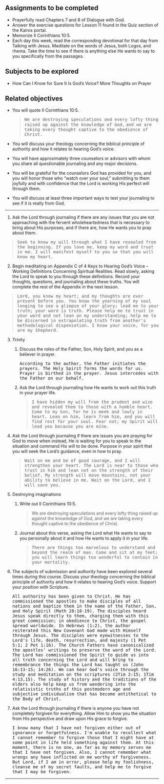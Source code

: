 ---
---

## Assignments to be completed

- Prayerfully read Chapters 7 and 8 of Dialogue with God.
- Answer the exercise questions for Lesson 11 found in the Quiz section of the Kairos portal.
- Memorize II Corinthians 10:5.
- Each day this week, read the corresponding devotional for that day from Talking with Jesus. Meditate on the words of Jesus, both Logos, and rhema. Take the time to see if there is anything else He wants to say to you specifically from the passages.

## Subjects to be explored

- How Can I Know for Sure It Is God’s Voice? More Thoughts on Prayer

## Related objectives

- You will quote II Corinthians 10:5.
  > <samp>We are destroying speculations and every lofty thing raised up against the knowledge of God,</samp>
  <samp>and we are taking every thought captive to the obedience of Christ.</samp>

- You will discuss your theology concerning the biblical principle of authority and how it relates to hearing God’s voice.
- You will have approximately three counselors or advisors with whom you share all questionable journaling and any major decisions.
- You will be grateful for the counselors God has provided for you, and you will honor those who “watch over your soul,” submitting to them joyfully and with confidence that the Lord is working His perfect will through them.
- You will discuss at least three important ways to test your journaling to see if it is really from God.

<hr class='section' />

1. Ask the Lord through journaling if there are any issues that you are not approaching with the fervent wholeheartedness that is necessary to bring about His purposes, and if there are, how He wants you to pray about them.

  > <samp>Seek to know my will through what I have revealed from the beginning. If you love me, keep my word and trust in me. I will manifest myself to you so that you will know my heart.</samp>

2. Begin meditating on Appendix C of 4 Keys to Hearing God’s Voice – Working Definitions Concerning Spiritual Realities. Read slowly, asking the Lord to speak to you through these definitions. Record your thoughts, questions, and journaling about these truths. You will complete the rest of the Appendix in the next lesson.

  > <samp>Lord, you know my heart; and my thoughts are ever present before you. You know the yearning of my soul longing to see a glimpse of your glory; lead me to your truth; your word is truth. Please help me to trust in your word and not lean on my understanding; help me to be discerned in extrapolating truth from another's methodological dispensation. I know your voice, for you are my Shepherd.</samp>

3. Trinity
   1. Discuss the roles of the Father, Son, Holy Spirit, and you as a believer in prayer.

      <samp>According to the author, the Father initiates the prayers. The Holy Spirit forms the words for us. Prayer is birthed in the prayer. Jesus intercedes with the Father on our behalf.</samp>

   2. Ask the Lord through journaling how He wants to work out this truth in your prayer life.

      > <samp>I have hidden my will from the prudent and wise and revealed them to those with a humble heart. Come to my Son, for he is meek and lowly in heart. Lean on him, learn from him, and you will find rest for your soul. Fear not; my Spirit will lead you because you are mine.</samp>

4. Ask the Lord through journaling if there are issues you are praying for God to move when instead, He is waiting for you to speak to the situation and command His will to be done. Purpose in your spirit that you will seek the Lord’s guidance, even in how to pray.

   > <samp>Wait on me and be of good courage, and I will strengthen your heart. The Lord is near to those who trust in him and lean not on the strength of their belief. My strength will move mountains, not your ability to believe in me. Wait on the Lord, and I will save you.</samp>

5. Destroying imaginations

   1. Write out II Corinthians 10:5.

      > We are destroying speculations and every lofty thing raised up against the knowledge of God, and we are taking every thought captive to the obedience of Christ.

   2. Journal about this verse, asking the Lord what He wants to say to you personally about it and how He wants to apply it in your life.

      > <samp>There are things too marvelous to understand and beyond the realm of man. Come and sit at my feet; you will learn things too wonderful to contain in your mortality.</samp>

6. The subjects of submission and authority have been explored several times during this course. Discuss your theology concerning the biblical principle of authority and how it relates to hearing God’s voice. Support your position with Scripture.

   <samp>All authority has been given to Christ. He has commissioned the apostles to make disciples of all nations and baptize them in the name of the Father, Son, and Holy Spirit (Math 28:18-19). The disciples heard Jesus speak directly to them, charging them with this great commission; in obedience to Christ, the gospel spread worldwide. In Hebrews (1:2), the author reiterated this New Covenant God made with Himself through Jesus. The disciples were eyewitnesses to the Lord's life, death, resurrection, and majesty (1 Pet 5:1; 2 Pet 1:16). The Church Fathers have canonicalized the apostles' writings to preserve the word of the Lord. The Lord has commissioned the Spirit to guide us into all truth concerning the Lord and will bring to remembrance the things the Lord has taught us (John 16:13-15; 14:26). We can hear God's voice through the study and meditation on the scriptures (2Tim 2:15; 1Tim 4:13,15). The study of history and the traditions of the elders also help keep us from wandering into the relativistic truths of this postmodern age and subjective individualism that has become antithetical to the Body of Christ.</samp>

7. Ask the Lord through journaling if there is anyone you have not completely forgiven for everything. Allow Him to show you the situation from His perspective and draw upon His grace to forgive.

   <samp>I know many that I have not forgiven either out of ignorance or forgetfulness. I'm unable to recollect what I cannot remember to forgive those that I might have at some point in life held something against them. At this moment, there is no one, as far as my memory serves me that I have not forgiven. Also, I cannot remember what wrongs any have inflicted on me worthy of forgiveness. But Lord, if I am in error, please help my foolishness, cleanse me of my secret faults, and help me to forgive that I may be forgiven.</samp>

<hr class='logo' />